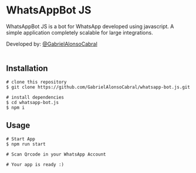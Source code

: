 # WhatsAppBot JS
  WhatsAppBot JS is a bot for WhatsApp developed using javascript.
  A simple application completely scalable for large integrations.
  

  Developed by: <a href="https://www.github.com/gabrielAlonsoCabral">@GabrielAlonsoCabral</a>  
  <br/>

## Installation

```
# clone this repository
$ git clone https://github.com/GabrielAlonsoCabral/whatsapp-bot.js.git

# install dependencies
$ cd whatsapp-bot.js
$ npm i
```


## Usage

```
# Start App
$ npm run start

# Scan Qrcode in your WhatsApp Account

# Your app is ready :)
```

